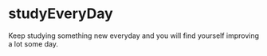# studyEveryDay
Keep studying something new everyday and you will find yourself improving a lot some day.
